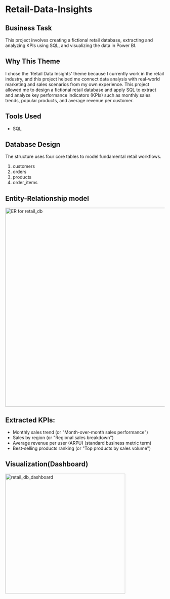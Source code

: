# Retail-Data-Insights
## Business Task
This project involves creating a fictional retail database, extracting and analyzing KPIs using SQL, and visualizing the data in Power BI.
## Why This Theme
I chose the 'Retail Data Insights' theme because I currently work in the retail industry, and this project helped me connect data analysis with real-world marketing and sales scenarios from my own experience. This project allowed me to design a fictional retail database and apply SQL to extract and analyze key performance indicators (KPIs) such as monthly sales trends, popular products, and average revenue per customer. 
## Tools Used
- SQL
## Database Design
The structure uses four core tables to model fundamental retail workflows.
1. customers
2. orders
3. products
4. order_items
## Entity-Relationship model
<img width="629" alt="ER for retail_db" src="https://github.com/user-attachments/assets/99ab378a-45f5-4e5d-9370-eaefdc327158" />

## Extracted KPIs:
- Monthly sales trend (or "Month-over-month sales performance")
- Sales by region (or "Regional sales breakdown")
- Average revenue per user (ARPU) (standard business metric term)
- Best-selling products ranking (or "Top products by sales volume")

## Visualization(Dashboard)
<img width="379" alt="retail_db_dashboard" src="https://github.com/user-attachments/assets/da1a5c5c-ef26-4d54-9fb7-707dc850d484" />


  
